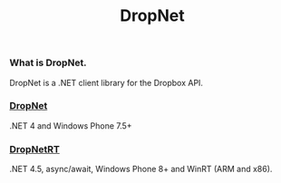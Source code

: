 ﻿---
title: DropNet
layout: layout
---

<h3>
    <span class="octicon octicon-link"></span>What is DropNet.
</h3>
<p>
    DropNet is a .NET client library for the Dropbox API.
</p>


<h3>
    <span class="octicon octicon-link"></span><a href="/dropnet.html">DropNet</a>
</h3>
<p>
    .NET 4 and Windows Phone 7.5+
</p>

<h3>
    <span class="octicon octicon-link"></span><a href="/dropnetrt.html">DropNetRT</a>
</h3>
<p>
    .NET 4.5, async/await, Windows Phone 8+ and WinRT (ARM and x86).
</p>